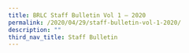 ```yaml
---
title: BRLC Staff Bulletin Vol 1 – 2020
permalink: /2020/04/29/staff-bulletin-vol-1-2020/
description: ""
third_nav_title: Staff Bulletin
---
```

